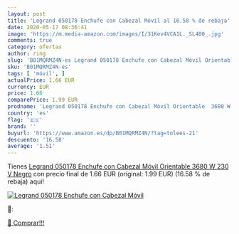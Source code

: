 ```yaml
---
layout: post
title: 'Legrand 050178 Enchufe con Cabezal Móvil al 16.58 % de rebaja'
date: 2020-05-17 08:36:41
image: 'https://m.media-amazon.com/images/I/31Kev4VCA1L._SL400_.jpg'
comments: true
category: ofertas
author: ring
slug: 'B01MQRMZ4N-es Legrand 050178 Enchufe con Cabezal Móvil Orientable 3680 W...'
sku: 'B01MQRMZ4N-es'
tags: [ 'móvil', ]
actualPrice: 1.66 EUR
currency: EUR
price: 1.66
comparePrice: 1.99 EUR
prodname: 'Legrand 050178 Enchufe con Cabezal Móvil Orientable  3680 W  230 V  Negro'
country: 'es'
flag: '🇪🇸'
brand: ''
buyurl: 'https://www.amazon.es/dp/B01MQRMZ4N/?tag=tolees-21'
descuento: '16.58'
average: '1.51'
---
```


Tienes [Legrand 050178 Enchufe con Cabezal Móvil Orientable  3680 W  230 V  Negro](https://www.amazon.es/dp/B01MQRMZ4N/?tag=tolees-21) con precio final de  1.66 EUR (original: 1.99 EUR) (16.58 %  de rebaja) aqui!

[![Legrand 050178 Enchufe con Cabezal Móvil](https://m.media-amazon.com/images/I/31Kev4VCA1L._SL400_.jpg)](https://www.amazon.es/dp/B01MQRMZ4N/?tag=tolees-21)

🔎:


[🛒 Comprar!!!](https://www.amazon.es/dp/B01MQRMZ4N/?tag=tolees-21)
